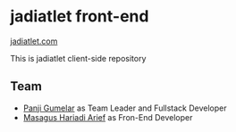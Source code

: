 # jadiatlet front-end

[jadiatlet.com](http://jadiatlet.com)

This is jadiatlet client-side repository

## Team

- [Panji Gumelar](http://github.com/panjiggm) as Team Leader and Fullstack Developer
- [Masagus Hariadi Arief](http://github.com/hariadi) as Fron-End Developer
